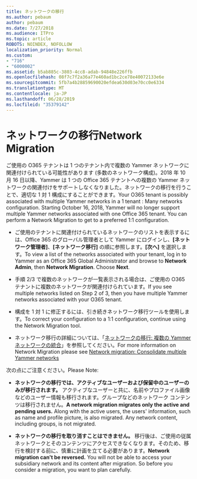 ```yaml
---
title: ネットワークの移行
ms.author: pebaum
author: pebaum
ms.date: 7/27/2018
ms.audience: ITPro
ms.topic: article
ROBOTS: NOINDEX, NOFOLLOW
localization_priority: Normal
ms.custom:
- "716"
- "6000002"
ms.assetid: b5ab885c-3803-4cc8-adab-94848e226ffb
ms.openlocfilehash: 08f7c7f2a36a77e460ad1bc2ce78e40072133e6e
ms.sourcegitcommit: 5fb7a4b28859690020efdea630d03e70cc0e6334
ms.translationtype: MT
ms.contentlocale: ja-JP
ms.lasthandoff: 06/28/2019
ms.locfileid: "35379142"
---
```

# <a name="network-migration"></a><span data-ttu-id="c7426-102">ネットワークの移行</span><span class="sxs-lookup"><span data-stu-id="c7426-102">Network Migration</span></span>

<span data-ttu-id="c7426-p101">ご使用の O365 テナントは 1 つのテナント内で複数の Yammer ネットワークに関連付けられている可能性があります (多数のネットワーク構成)。2018 年 10 月 16 日以降、Yammer は 1 つの Office 365 テナントへの複数の Yammer ネットワークの関連付けをサポートしなくなりました。ネットワークの移行を行うことで、適切な 1 対 1 構成にすることができます。</span><span class="sxs-lookup"><span data-stu-id="c7426-p101">Your O365 tenant is possibly associated with multiple Yammer networks in a 1 tenant : Many networks configuration. Starting October 16, 2018, Yammer will no longer support multiple Yammer networks associated with one Office 365 tenant. You can perform a Network Migration to get to a preferred 1:1 configuration.</span></span>
  
- <span data-ttu-id="c7426-p102">ご使用のテナントに関連付けられているネットワークのリストを表示するには、Office 365 のグローバル管理者として Yammer にログインし、**[ネットワーク管理者]**、**[ネットワーク移行]** の順に参照します。**[次へ]** を選択します。</span><span class="sxs-lookup"><span data-stu-id="c7426-p102">To view a list of the networks associated with your tenant, log in to Yammer as an Office 365 Global Administrator and browse to **Network Admin**, then **Network Migration**. Choose **Next**.</span></span>

- <span data-ttu-id="c7426-108">手順 2/3 で複数のネットワークが一覧表示される場合は、ご使用の O365 テナントに複数のネットワークが関連付けられています。</span><span class="sxs-lookup"><span data-stu-id="c7426-108">If you see multiple networks listed on Step 2 of 3, then you have multiple Yammer networks associated with your O365 tenant.</span></span>

- <span data-ttu-id="c7426-109">構成を 1 対 1 に修正するには、引き続きネットワーク移行ツールを使用します。</span><span class="sxs-lookup"><span data-stu-id="c7426-109">To correct your configuration to a 1:1 configuration, continue using the Network Migration tool.</span></span>

- <span data-ttu-id="c7426-110">ネットワーク移行の詳細については、「[ネットワークの移行: 複数の Yammer ネットワークの統合](https://support.office.com/article/a22c1b20-9231-4ce2-a916-392b1056d002)」を参照してください。</span><span class="sxs-lookup"><span data-stu-id="c7426-110">For more information on Network Migration please see [Network migration: Consolidate multiple Yammer networks](https://support.office.com/article/a22c1b20-9231-4ce2-a916-392b1056d002)</span></span>

<span data-ttu-id="c7426-111">次の点にご注意ください。</span><span class="sxs-lookup"><span data-stu-id="c7426-111">Please Note:</span></span>
  
- <span data-ttu-id="c7426-p103">**ネットワークの移行では、アクティブなユーザーおよび保留中のユーザーのみが移行されます。** アクティブなユーザーと共に、名前やプロファイル画像などのユーザー情報も移行されます。グループなどのネットワーク コンテンツは移行されません。</span><span class="sxs-lookup"><span data-stu-id="c7426-p103">**A network migration migrates only the active and pending users.** Along with the active users, the users' information, such as name and profile picture, is also migrated. Any network content, including groups, is not migrated.</span></span>

- <span data-ttu-id="c7426-p104">**ネットワークの移行を取り消すことはできません。** 移行後は、ご使用の従属ネットワークとそのコンテンツにアクセスできなくなります。そのため、移行を検討する前に、慎重に計画を立てる必要があります。</span><span class="sxs-lookup"><span data-stu-id="c7426-p104">**Network migration can't be reversed.** You will not be able to access your subsidiary network and its content after migration. So before you consider a migration, you want to plan carefully.</span></span>
